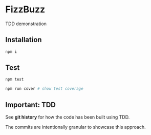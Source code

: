 # FizzBuzz

TDD demonstration

## Installation

```bash
npm i
```

## Test

```bash
npm test

npm run cover # show test coverage

```

## Important: TDD

See **git history** for how the code has been built using TDD.

The commits are intentionally granular to showcase this approach.
